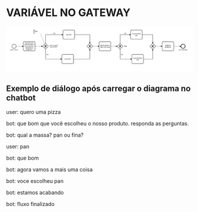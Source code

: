 # VARIÁVEL NO GATEWAY

[![viewer example screenshot](./viewer.png)](https://github.com/giseldo/chatbot_ari_bpmn_to_aiml/blob/master/exemplos/variavel_gateway/viewer.png)

## Exemplo de diálogo após carregar o diagrama no chatbot

user: quero uma pizza

bot: que bom que você escolheu o nosso produto. responda as perguntas.

bot: qual a massa? pan ou fina?

user: pan

bot: que bom

bot: agora vamos a mais uma coisa

bot: voce escolheu pan

bot: estamos acabando

bot: fluxo finalizado
